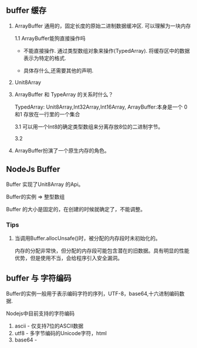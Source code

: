 ## buffer 缓存


1. ArrayBuffer
通用的，固定长度的原始二进制数据缓冲区. 可以理解为一块内存

    1.1 ArrayBuffer能狗直接操作吗
    
    * 不能直接操作. 通过类型数组对象来操作(TypedArray). 将缓存区中的数据表示为特定的格式.

    * 具体存什么,还需要其他的声明.

2. Unit8Array

3. ArrayBuffer 和 TypeArray 的关系时什么？

    TypedArray: Unit8Array,Int32Array,Int16Array,
    ArrayBuffer:本身是一个 0 和1 存放在一行里的一个集合

    3.1 可以用一个Int8的确定类型数组来分离存放8位的二进制字节。

    3.2 
4. ArrayBuffer扮演了一个原生内存的角色。


## NodeJs  Buffer

Buffer 实现了Unit8Array 的Api。

Buffer的实例 => 整型数组

Buffer 的大小是固定的，在创建的时候就确定了，不能调整。


### Tips

1. 当调用Buffer.allocUnsafe()时，被分配的内存段时未初始化的。

    内存的分配非常快，但分配的内存段可能包含潜在的旧数据。具有明显的性能优势，但是使用不当，会给程序引入安全漏洞。


## buffer 与 字符编码

Buffer的实例一般用于表示编码字符的序列，UTF-8，base64,十六进制编码数据.

Nodejs中目前支持的字符编码

1. ascii - 仅支持7位的ASCII数据
2. utf8 - 多字节编码的Unicode字符，html
3. base64 -  